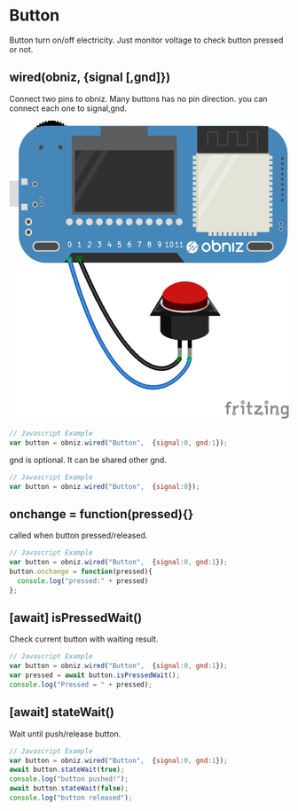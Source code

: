 # Button
Button turn on/off electricity. Just monitor voltage to check button pressed or not.

## wired(obniz, {signal [,gnd]})

Connect two pins to obniz. Many buttons has no pin direction. you can connect each one to signal,gnd.

![photo of wired](./wired.png)

```Javascript
// Javascript Example
var button = obniz.wired("Button",  {signal:0, gnd:1});
```

gnd is optional. It can be shared other gnd.

```Javascript
// Javascript Example
var button = obniz.wired("Button",  {signal:0});
```



## onchange = function(pressed){}
called when button pressed/released.

```Javascript
// Javascript Example
var button = obniz.wired("Button",  {signal:0, gnd:1});
button.onchange = function(pressed){
  console.log("pressed:" + pressed)
};
```

## [await] isPressedWait()
Check current button with waiting result.
```Javascript
// Javascript Example
var button = obniz.wired("Button",  {signal:0, gnd:1});
var pressed = await button.isPressedWait();
console.log("Pressed = " + pressed);
```


## [await] stateWait()
Wait until push/release button.
```Javascript
// Javascript Example
var button = obniz.wired("Button",  {signal:0, gnd:1});
await button.stateWait(true); 
console.log("button pushed!");
await button.stateWait(false); 
console.log("button released");
```
